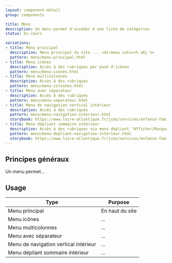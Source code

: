 ```yaml
---
layout: component-detail
group: components

title: Menu
description: Un menu permet d'accéder à une liste de catégories
status: En cours

variations:
- title: Menu principal
  description: Menu principal du site ... <ds:menu cats=<% obj %>
  pattern: menu/menu-principal.html
- title: Menu icônes
  description: Accès à des rubriques par pavé d'icônes
  pattern: menu/menu-icones.html
- title: Menu multicolonnes
  description: Accès à des rubriques
  pattern: menu/menu-colonnes.html
- title: Menu avec séparateur
  description: Accès à des rubriques
  pattern: menu/menu-separateur.html
- title: Menu de navigation vertical intérieur
  description: Accès à des rubriques
  pattern: menu/menu-navigation-interieur.html
  storybook: https://www.loire-atlantique.fr/jcms/services/enfance-familles-fr-c_5027
- title: Menu dépliant sommaire intérieur
  description: Accès à des rubriques via menu dépliant "Afficher/Masquer le sommaire"
  pattern: menu/menu-depliant-navigation-interieur.html
  storybook: https://www.loire-atlantique.fr/jcms/services/enfance-familles/la-maternite-et-la-petite-enfance/preparer-l-arrivee-d-un-enfant-fr-t1_8460
---
```


## Principes généraux

Un menu permet...

## Usage

| Type              | Purpose                                                                          |
| ---------------   |----------------------------------------------------------------------------------|
| Menu principal    | En haut du site                                |
| Menu icônes       | ...                           |
| Menu multicolonnes| ...                       |
| Menu avec séparateur| ...                       |
| Menu de navigation vertical intérieur| ...                       |
| Menu dépliant sommaire intérieur| ...                       |

